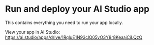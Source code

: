 
# Run and deploy your AI Studio app

This contains everything you need to run your app locally.

View your app in AI Studio: https://ai.studio/apps/drive/1RqluE1N93clQ05vO3Y8r8KeaaiCiLQzQ
